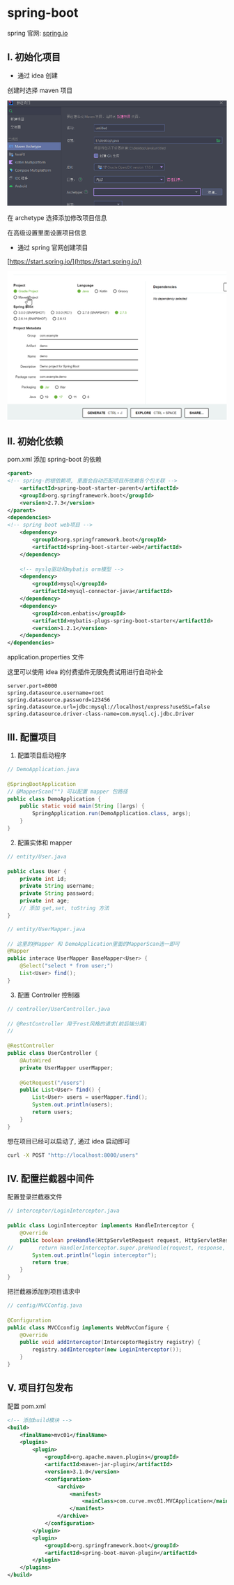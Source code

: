 # spring-boot

spring 官网: [spring.io](spring.io)

## I. 初始化项目

- 通过 idea 创建

创建时选择 maven 项目

![spring项目初始化-idea](../img/start-spring-idea.png)

在 archetype 选择添加修改项目信息

在高级设置里面设置项目信息

- 通过 spring 官网创建项目

[https://start.spring.io/](https://start.spring.io/)

![spring项目初始化](../image/../img/start-spring-io.png)

## II. 初始化依赖

pom.xml 添加 spring-boot 的依赖

```xml
<parent>
<!-- spring-的根依赖项, 里面会自动匹配项目所依赖各个包关联 -->
    <artifactId>spring-boot-starter-parent</artifactId>
    <groupId>org.springframework.boot</groupId>
    <version>2.7.3</version>
</parent>
<dependencies>
<!-- spring boot web项目 -->
    <dependency>
        <groupId>org.springframework.boot</groupId>
        <artifactId>spring-boot-starter-web</artifactId>
    </dependency>

    <!-- myslq驱动和mybatis orm模型 -->
    <dependency>
        <groupId>mysql</groupId>
        <artifactId>mysql-connector-java</artifactId>
    </dependency>
    <dependency>
        <groupId>com.enbatis</groupId>
        <artifactId>mybatis-plugs-spring-boot-starter</artifactId>
        <version>1.2.1</version>
    </dependency>
</dependencies>
```

application.properties 文件

这里可以使用 idea 的付费插件无限免费试用进行自动补全

```properties
server.port=8000
spring.datasource.username=root
spring.datasource.password=123456
spring.datasource.url=jdbc:mysql://localhost/express?useSSL=false
spring.datasource.driver-class-name=com.mysql.cj.jdbc.Driver
```

## III. 配置项目

1. 配置项目启动程序

```java
// DemoApplication.java

@SpringBootApplication
// @MapperScan("") 可以配置 mapper 包路径
public class DemoApplication {
    public static void main(String []args) {
        SpringApplication.run(DemoApplication.class, args);
    }
}
```

2. 配置实体和 mapper

```java
// entity/User.java

public class User {
    private int id;
    private String username;
    private String password;
    private int age;
    // 添加 get,set, toString 方法
}
```

```java
// entity/UserMapper.java

// 这里的@Mapper 和 DemoApplication里面的MapperScan选一即可
@Mapper
public interace UserMapper BaseMapper<User> {
    @Select("select * from user;")
    List<User> find();
}
```

3. 配置 Controller 控制器

```java
// controller/UserController.java

// @RestController 用于rest风格的请求(前后端分离)
//

@RestController
public class UserController {
    @AutoWired
    private UserMapper userMapper;

    @GetRequest("/users")
    public List<User> find() {
        List<User> users = userMapper.find();
        System.out.println(users);
        return users;
    }
}
```

想在项目已经可以启动了, 通过 idea 启动即可

```bash
curl -X POST "http://localhost:8000/users"
```

## IV. 配置拦截器中间件

配置登录拦截器文件

```java
// interceptor/LoginInterceptor.java

public class LoginInterceptor implements HandleInterceptor {
    @Override
    public boolean preHandle(HttpServletRequest request, HttpServletResponse response, Object handler) throws Exception {
//        return HandlerInterceptor.super.preHandle(request, response, handler);
        System.out.println("login interceptor");
        return true;
    }
}
```

把拦截器添加到项目请求中

```java
// config/MVCConfig.java

@Configuration
public class MVCCconfig implements WebMvcConfigure {
    @Override
    public void addInterceptor(InterceptorRegistry registry) {
        registry.addInterceptor(new LoginInterceptor());
    }
}
```

## V. 项目打包发布

配置 pom.xml

```xml
<!-- 添加build模块 -->
<build>
    <finalName>mvc01</finalName>
    <plugins>
        <plugin>
            <groupId>org.apache.maven.plugins</groupId>
            <artifactId>maven-jar-plugin</artifactId>
            <version>3.1.0</version>
            <configuration>
                <archive>
                    <manifest>
                        <mainClass>com.curve.mvc01.MVCApplication</mainClass>
                    </manifest>
                </archive>
            </configuration>
        </plugin>
        <plugin>
            <groupId>org.springframework.boot</groupId>
            <artifactId>spring-boot-maven-plugin</artifactId>
        </plugin>
    </plugins>
</build>
```
